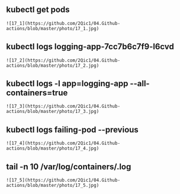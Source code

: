 ## kubectl get pods

```
![17_1](https://github.com/2Qic1/04.Github-actions/blob/master/photo/17_1.jpg)
```



## kubectl logs logging-app-7cc7b6c7f9-l6cvd

```
![17_2](https://github.com/2Qic1/04.Github-actions/blob/master/photo/17_2.jpg)
```



## kubectl logs -l app=logging-app --all-containers=true

```
![17_3](https://github.com/2Qic1/04.Github-actions/blob/master/photo/17_3.jpg)
```



## kubectl logs failing-pod --previous

```
![17_4](https://github.com/2Qic1/04.Github-actions/blob/master/photo/17_4.jpg)
```



## tail -n 10 /var/log/containers/<pod-name>.log

```
![17_5](https://github.com/2Qic1/04.Github-actions/blob/master/photo/17_5.jpg)
```










